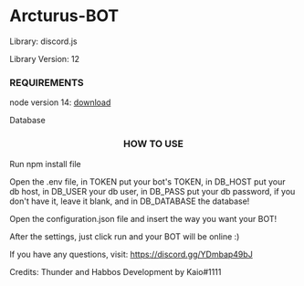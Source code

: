 # Arcturus-BOT
Library: discord.js

Library Version: 12

<h3 align="left">REQUIREMENTS</h3>

node version 14: <a href="https://nodejs.org/download/release/v14.18.3/">download</a>

Database

<h3 align="center">HOW TO USE</h3>

Run npm install file

Open the .env file, in TOKEN put your bot's TOKEN,
in DB_HOST put your db host, in DB_USER your db user, in DB_PASS put your db password, if you don't have it, leave it blank, and in DB_DATABASE the database!

Open the configuration.json file and insert the way you want your BOT!

After the settings, just click run and your BOT will be online :)

If you have any questions, visit: https://discord.gg/YDmbap49bJ

Credits: Thunder and Habbos Development by Kaio#1111
